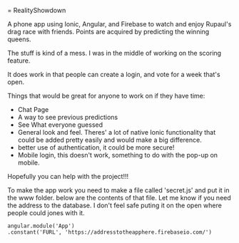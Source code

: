 = RealityShowdown

A phone app using Ionic, Angular, and Firebase to watch and enjoy Rupaul's drag race with friends. Points are acquired by predicting the winning queens.

The stuff is kind of a mess. I was in the middle of working on the scoring feature.

It does work in that people can create a login, and vote for a week that's open.

Things that would be great for anyone to work on if they have time:



* Chat Page
* A way to see previous predictions
* See What everyone guessed
* General look and feel. Theres' a lot of native Ionic functionality that could be added pretty easily and would make a big difference.
* better use of authentication, it could be more secure!
* Mobile login, this doesn't work, something to do with the pop-up on mobile. 

Hopefully you can help with the project!!!

To make the app work you need to make a file called 'secret.js' and put it in the www folder. below are the contents of that file. Let me know if you need the address to the database. I don't feel safe puting it on the open where people could jones with it. 
```
angular.module('App')
.constant('FURL', 'https://addresstotheapphere.firebaseio.com/')
```